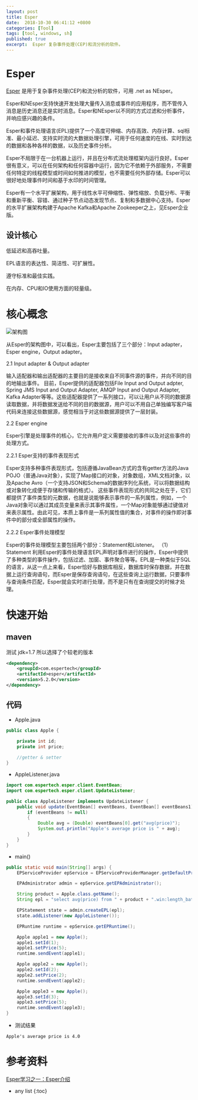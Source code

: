 ```yaml
---
layout: post
title: Esper
date:  2018-10-30 06:41:12 +0800
categories: [Tool]
tags: [tool, windows, sh]
published: true
excerpt:  Esper 复杂事件处理(CEP)和流分析的软件。
---
```


# Esper

[Esper](http://www.espertech.com/esper/) 是用于复杂事件处理(CEP)和流分析的软件，可用 .net as NEsper。

Esper和NEsper支持快速开发处理大量传入消息或事件的应用程序，而不管传入消息是历史消息还是实时消息。Esper和NEsper以不同的方式过滤和分析事件，并响应感兴趣的条件。

Esper和事件处理语言(EPL)提供了一个高度可伸缩、内存高效、内存计算、sql标准、最小延迟、支持实时流的大数据处理引擎，可用于任何速度的在线、实时到达的数据和各种各样的数据，以及历史事件分析。

Esper不局限于在一台机器上运行，并且在分布式流处理框架内运行良好。Esper很有意义，可以在任何架构和任何容器中运行，因为它不依赖于外部服务，不需要任何特定的线程模型或时间如何推进的模型，也不需要任何外部存储。Esper可以很好地处理事件时间和基于水印的时间管理。

Esper有一个水平扩展架构，用于线性水平可伸缩性、弹性缩放、负载分布、平衡和重新平衡、容错、通过种子节点动态发现节点、复制和多数据中心支持。Esper的水平扩展架构构建于Apache Kafka和Apache Zookeeper之上，见Esper企业版。

## 设计核心

低延迟和高吞吐量。

EPL语言的表达性、简洁性、可扩展性。

遵守标准和最佳实践。

在内存、CPU和IO使用方面的轻量级。

# 核心概念

![架构图](http://img.blog.csdn.net/20170414132849858?/2/text/aHR0cDovL2Jsb2cuY3Nkbi5uZXQvd3EyNTI2/font/5a6L5L2T/fontsize/400/fill/I0JBQkFCMA==/dissolve/70/gravity/SouthEast)

从Esper的架构图中，可以看出，Esper主要包括了三个部分：Input adapter，Esper engine，Output adapter。

2.1 Input adapter & Output adapter

输入适配器和输出适配器的主要目的是接收来自不同事件源的事件，并向不同的目的地输出事件。 目前，Esper提供的适配器包括File Input and Output adpter, Spring JMS Input and Output Adapter, AMQP Input and Output Adapter, Kafka Adapter等等。这些适配器提供了一系列接口，可以让用户从不同的数据源读取数据，并将数据发送给不同的目的数据源，用户可以不用自己单独编写客户端代码来连接这些数据源，感觉相当于对这些数据源提供了一层封装。

2.2 Esper engine

Esper引擎是处理事件的核心，它允许用户定义需要接收的事件以及对这些事件的处理方式。

2.2.1 Esper支持的事件表现形式

Esper支持多种事件表现形式，包括遵循JavaBean方式的含有getter方法的Java POJO（普通Java对象），实现了Map接口的对象，对象数组，XML文档对象，以及Apache Avro（一个支持JSON和Schema的数据序列化系统，可以将数据结构或对象转化成便于存储和传输的格式）。 这些事件表现形式的共同之处在于，它们都提供了事件类型的元数据，也就是说能够表示事件的一系列属性，例如，一个Java对象可以通过其成员变量来表示其事件属性，一个Map对象能够通过键值对来表示属性。由此可见，本质上事件是一系列属性值的集合，对事件的操作即对事件中的部分或全部属性的操作。

2.2.2 Esper事件处理模型

Esper的事件处理模型主要包括两个部分：Statement和Listener。 （1）Statement 利用Esper的事件处理语言EPL声明对事件进行的操作，Esper中提供了多种类型的事件操作，包括过滤、加窗、事件聚合等等。EPL是一种类似于SQL的语言，从这一点上来看，Esper恰好与数据库相反，数据库时保存数据，并在数据上运行查询语句，而Esper是保存查询语句，在这些查询上运行数据，只要事件与查询条件匹配，Esper就会实时进行处理，而不是只有在查询提交的时候才处理。

# 快速开始

## maven

测试 jdk=1.7 所以选择了个较老的版本

```xml
<dependency>
    <groupId>com.espertech</groupId>
    <artifactId>esper</artifactId>
    <version>5.2.0</version>
</dependency>
```

## 代码

- Apple.java

```java
public class Apple {

    private int id;
    private int price;
	
	//getter & setter
}
```

- AppleListener.java

```java
import com.espertech.esper.client.EventBean;
import com.espertech.esper.client.UpdateListener;

public class AppleListener implements UpdateListener {
    public void update(EventBean[] eventBeans, EventBean[] eventBeans1) {
        if (eventBeans != null)
        {
            Double avg = (Double) eventBeans[0].get("avg(price)");
            System.out.println("Apple's average price is " + avg);
        }
    }
}
```

- main() 

```java
public static void main(String[] args) {
    EPServiceProvider epService = EPServiceProviderManager.getDefaultProvider();

    EPAdministrator admin = epService.getEPAdministrator();

    String product = Apple.class.getName();
    String epl = "select avg(price) from " + product + ".win:length_batch(3)";

    EPStatement state = admin.createEPL(epl);
    state.addListener(new AppleListener());

    EPRuntime runtime = epService.getEPRuntime();

    Apple apple1 = new Apple();
    apple1.setId(1);
    apple1.setPrice(5);
    runtime.sendEvent(apple1);

    Apple apple2 = new Apple();
    apple2.setId(2);
    apple2.setPrice(2);
    runtime.sendEvent(apple2);

    Apple apple3 = new Apple();
    apple3.setId(3);
    apple3.setPrice(5);
    runtime.sendEvent(apple3);
}
```

- 测试结果

```
Apple's average price is 4.0
```

# 参考资料

[Esper学习之一：Esper介绍](https://www.cnblogs.com/yudar/p/4872559.html)

* any list
{:toc}
